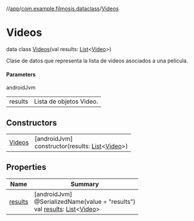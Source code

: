 //[app](../../../index.md)/[com.example.filmosis.dataclass](../index.md)/[Videos](index.md)

# Videos

data class [Videos](index.md)(val results: [List](https://kotlinlang.org/api/latest/jvm/stdlib/kotlin.collections/-list/index.html)&lt;[Video](../-video/index.md)&gt;)

Clase de datos que representa la lista de videos asociados a una película.

#### Parameters

androidJvm

| | |
|---|---|
| results | Lista de objetos Video. |

## Constructors

| | |
|---|---|
| [Videos](-videos.md) | [androidJvm]<br>constructor(results: [List](https://kotlinlang.org/api/latest/jvm/stdlib/kotlin.collections/-list/index.html)&lt;[Video](../-video/index.md)&gt;) |

## Properties

| Name | Summary |
|---|---|
| [results](results.md) | [androidJvm]<br>@SerializedName(value = &quot;results&quot;)<br>val [results](results.md): [List](https://kotlinlang.org/api/latest/jvm/stdlib/kotlin.collections/-list/index.html)&lt;[Video](../-video/index.md)&gt; |
